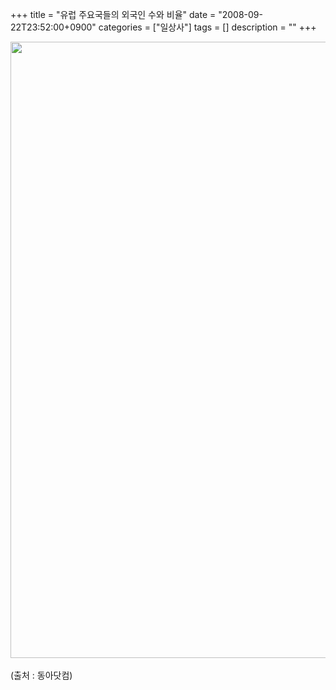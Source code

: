 +++
title = "유럽 주요국들의 외국인 수와 비율"
date = "2008-09-22T23:52:00+0900"
categories = ["일상사"]
tags = []
description = ""
+++
<span class="copyright_entry" style="display:block;" title="유럽 주요국들의 외국인 수와 비율@@**@@http://shed.egloos.com/1813622"></span>
<div style="text-align:center">
 <img class="image_mid" border="0" onmouseover="this.style.cursor='pointer'" alt="" src="/attachment/1813622_1.jpg" width="520" height="986" onclick="Control.Modal.openDialog(this, event, 'http://pds11.egloos.com/pds/200809/22/82/a0003782_48d7b10389543.jpg', 520, 986);">
</div>
<br>(출처 : 동아닷컴) 
<!--
       <rdf:RDF xmlns:rdf="http://www.w3.org/1999/02/22-rdf-syntax-ns#"
		    xmlns:dc="http://purl.org/dc/elements/1.1/"
		    xmlns:trackback="http://madskills.com/public/xml/rss/module/trackback/">
       <rdf:Description
	        rdf:about="http://shed.egloos.com/1813622"
	        dc:identifier="http://shed.egloos.com/1813622"
	        dc:title="유럽 주요국들의 외국인 수와 비율"
	        trackback:ping="http://shed.egloos.com/tb/1813622"/>
       </rdf:RDF>
       -->

<ul></ul>